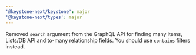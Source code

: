 ```yaml
---
'@keystone-next/keystone': major
'@keystone-next/types': major
---
```


Removed `search` argument from the GraphQL API for finding many items, Lists/DB API and to-many relationship fields. You should use `contains` filters instead.
